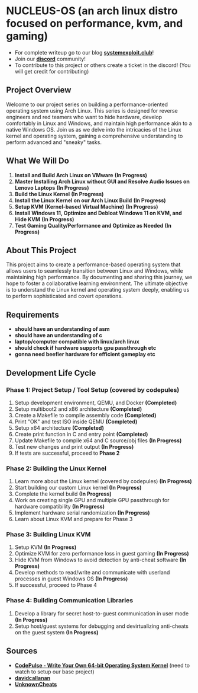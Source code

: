 
# NUCLEUS-OS (an arch linux distro focused on performance, kvm, and gaming)
- For complete writeup go to our blog **[systemexploit.club](https://systemexploit.club)**!
- Join our **[discord](https://discord.gg/5PmQ8EjuG7)** community!
- To contribute to this project or others create a ticket in the discord! (You will get credit for contributing)
## Project Overview
Welcome to our project series on building a performance-oriented operating system using Arch Linux. This series is designed for reverse engineers and red teamers who want to hide hardware, develop comfortably in Linux and Windows, and maintain high performance akin to a native Windows OS. Join us as we delve into the intricacies of the Linux kernel and operating system, gaining a comprehensive understanding to perform advanced and "sneaky" tasks.

## What We Will Do 
1. **Install and Build Arch Linux on VMware** **(In Progress)**
2. **Master Installing Arch Linux without GUI and Resolve Audio Issues on Lenovo Laptops** **(In Progress)**
3. **Build the Linux Kernel** **(In Progress)**
4. **Install the Linux Kernel on our Arch Linux Build** **(In Progress)**
5. **Setup KVM (Kernel-based Virtual Machine)** **(In Progress)**
6. **Install Windows 11, Optimize and Debloat Windows 11 on KVM, and Hide KVM** **(In Progress)**
7. **Test Gaming Quality/Performance and Optimize as Needed** **(In Progress)**

## About This Project
This project aims to create a performance-based operating system that allows users to seamlessly transition between Linux and Windows, while maintaining high performance. By documenting and sharing this journey, we hope to foster a collaborative learning environment. The ultimate objective is to understand the Linux kernel and operating system deeply, enabling us to perform sophisticated and covert operations.

## Requirements
- **should have an understanding of asm**
- **should have an understanding of c**
- **laptop/computer compatible with linux/arch linux**
- **should check if hardware supports gpu passthrough etc**
- **gonna need beefier hardware for efficient gameplay etc**



## Development Life Cycle
### Phase 1: Project Setup / Tool Setup (covered by codepules)
1. Setup development environment, QEMU, and Docker **(Completed)**
2. Setup multiboot2 and x86 architecture **(Completed)**
3. Create a Makefile to compile assembly code **(Completed)**
4. Print "OK" and test ISO inside QEMU **(Completed)**
5. Setup x64 architecture **(Completed)**
6. Create print function in C and entry point **(Completed)**
7. Update Makefile to compile x64 and C source/obj files **(In Progress)**
8. Test new changes and print output **(In Progress)**
9. If tests are successful, proceed to **Phase 2**

### Phase 2: Building the Linux Kernel 
1. Learn more about the Linux kernel (covered by codepules) **(In Progress)** 
2. Start building our custom Linux kernel **(In Progress)**
3. Complete the kernel build **(In Progress)**
4. Work on creating single GPU and multiple GPU passthrough for hardware compatibility **(In Progress)**
5. Implement hardware serial randomization **(In Progress)**
6. Learn about Linux KVM and prepare for Phase 3

### Phase 3: Building Linux KVM
1. Setup KVM **(In Progress)**
2. Optimize KVM for zero performance loss in guest gaming **(In Progress)**
3. Hide KVM from Windows to avoid detection by anti-cheat software **(In Progress)**
4. Develop methods to read/write and communicate with userland processes in guest Windows OS **(In Progress)**
5. If successful, proceed to Phase 4

### Phase 4: Building Communication Libraries
1. Develop a library for secret host-to-guest communication in user mode **(In Progress)**
2. Setup host/guest systems for debugging and devirtualizing anti-cheats on the guest system **(In Progress)**







## Sources
- **[CodePulse - Write Your Own 64-bit Operating System Kernel](https://www.youtube.com/watch?v=FkrpUaGThTQ&list=PLZQftyCk7_SeZRitx5MjBKzTtvk0pHMtp&pp=iAQB)** (need to watch to setup our base project)
- **[davidcallanan](https://github.com/davidcallanan)**
- **[UnknownCheats](https://www.unknowncheats.me/forum/index.php)**
